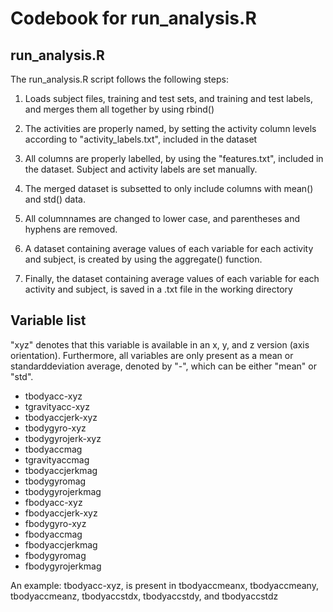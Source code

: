 Codebook for run_analysis.R
============================

## run_analysis.R
The run_analysis.R script follows the following steps:
1. Loads subject files, training and test sets, and training and test labels, and merges them all together by using rbind()

2. The activities are properly named, by setting the activity column levels according to "activity_labels.txt", included in the dataset

3. All columns are properly labelled, by using the "features.txt", included in the dataset. Subject and activity labels are set manually.

4. The merged dataset is subsetted to only include columns with mean() and std() data.

5. All columnnames are changed to lower case, and parentheses and hyphens are removed.

6. A dataset containing average values of each variable for each activity and subject, is created by using the aggregate() function.

7. Finally, the dataset containing average values of each variable for each activity and subject, is saved in a .txt file in the working directory

## Variable list
"xyz" denotes that this variable is available in an x, y, and z version (axis orientation).
Furthermore, all variables are only present as a mean or standarddeviation average, denoted by "-", which can be either "mean" or "std".

* tbodyacc-xyz
* tgravityacc-xyz
* tbodyaccjerk-xyz
* tbodygyro-xyz
* tbodygyrojerk-xyz
* tbodyaccmag
* tgravityaccmag
* tbodyaccjerkmag
* tbodygyromag
* tbodygyrojerkmag
* fbodyacc-xyz
* fbodyaccjerk-xyz
* fbodygyro-xyz
* fbodyaccmag
* fbodyaccjerkmag
* fbodygyromag
* fbodygyrojerkmag

An example: tbodyacc-xyz, is present in tbodyaccmeanx, tbodyaccmeany, tbodyaccmeanz, tbodyaccstdx, tbodyaccstdy, and tbodyaccstdz
